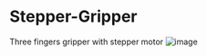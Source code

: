 # Stepper-Gripper
Three fingers gripper with stepper motor
![image](https://github.com/DanielMelo404/Stepper-Gripper/assets/37639887/8654a8c3-b7c9-4a19-9e8a-1e8d556fc3fe)
